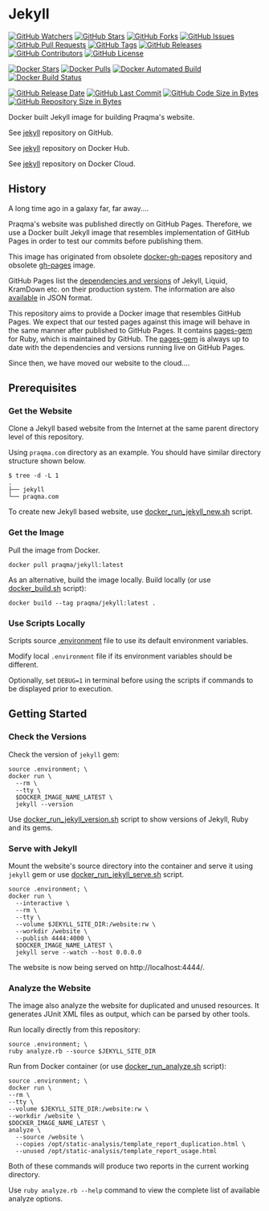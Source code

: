 # Jekyll

[![GitHub Watchers](https://img.shields.io/github/watchers/praqma/jekyll.svg)](https://github.com/praqma/jekyll/watchers)
[![GitHub Stars](https://img.shields.io/github/stars/praqma/jekyll.svg)](https://github.com/praqma/jekyll/stargazers)
[![GitHub Forks](https://img.shields.io/github/forks/praqma/jekyll.svg)](https://github.com/praqma/jekyll/network)
[![GitHub Issues](https://img.shields.io/github/issues/praqma/jekyll.svg)](https://github.com/praqma/jekyll/issues)
[![GitHub Pull Requests](https://img.shields.io/github/issues-pr/praqma/jekyll.svg)](https://github.com/praqma/jekyll/pulls)
[![GitHub Tags](https://img.shields.io/github/tag/praqma/jekyll.svg)](https://github.com/praqma/jekyll/tags)
[![GitHub Releases](https://img.shields.io/github/release/praqma/jekyll.svg)](https://github.com/praqma/jekyll/releases)
[![GitHub Contributors](https://img.shields.io/github/contributors/praqma/jekyll.svg)](https://github.com/praqma/jekyll/graphs/contributors)
[![GitHub License](https://img.shields.io/badge/license-MIT-blue.svg)](https://github.com/praqma/jekyll/blob/master/LICENSE)

[![Docker Stars](https://img.shields.io/docker/stars/praqma/jekyll.svg)](https://hub.docker.com/r/praqma/jekyll/)
[![Docker Pulls](https://img.shields.io/docker/pulls/praqma/jekyll.svg)](https://cloud.docker.com/app/praqma/repository/docker/praqma/jekyll/general)
[![Docker Automated Build](https://img.shields.io/docker/automated/praqma/jekyll.svg)](https://cloud.docker.com/app/praqma/repository/docker/praqma/jekyll/builds)
[![Docker Build Status](https://img.shields.io/docker/build/praqma/jekyll.svg)](https://cloud.docker.com/app/praqma/repository/docker/praqma/jekyll/builds)

[![GitHub Release Date](https://img.shields.io/github/release-date/praqma/jekyll.svg)](https://github.com/Praqma/jekyll/releases)
[![GitHub Last Commit](https://img.shields.io/github/last-commit/praqma/jekyll.svg)](https://github.com/Praqma/jekyll/commits/master)
[![GitHub Code Size in Bytes](https://img.shields.io/github/languages/code-size/praqma/jekyll.svg)](https://github.com/Praqma/jekyll)
[![GitHub Repository Size in Bytes](https://img.shields.io/github/repo-size/praqma/jekyll.svg)](https://github.com/Praqma/jekyll)

Docker built Jekyll image for building Praqma's website.

See [jekyll](https://github.com/praqma/jekyll) repository on GitHub.

See [jekyll](https://hub.docker.com/r/praqma/jekyll/) repository on Docker Hub.

See [jekyll](https://cloud.docker.com/app/praqma/repository/docker/praqma/jekyll/) repository on Docker Cloud.

## History

A long time ago in a galaxy far, far away....

Praqma's website was published directly on GitHub Pages. Therefore, we use a Docker built Jekyll image that resembles implementation of GitHub Pages in order to test our commits before publishing them.

This image has originated from obsolete [docker-gh-pages](https://github.com/praqma/docker-gh-pages) repository and obsolete [gh-pages](https://hub.docker.com/r/praqma/gh-pages/) image.

GitHub Pages list the [dependencies and versions](https://pages.github.com/versions/) of Jekyll, Liquid, KramDown etc. on their production system. The information are also [available](https://pages.github.com/versions.json) in JSON format.

This repository aims to provide a Docker image that resembles GitHub Pages. We expect that our tested pages against this image will behave in the same manner after published to GitHub Pages. It contains [pages-gem](https://github.com/github/pages-gem) for Ruby, which is maintained by GitHub. The [pages-gem](https://github.com/github/pages-gem) is always up to date with the dependencies and versions running live on GitHub Pages.

Since then, we have moved our website to the cloud....

## Prerequisites

### Get the Website

Clone a Jekyll based website from the Internet at the same parent directory level of this repository.

Using `praqma.com` directory as an example. You should have similar directory structure shown below.

```
$ tree -d -L 1
.
├── jekyll
└── praqma.com
```

To create new Jekyll based website, use [docker_run_jekyll_new.sh](https://github.com/Praqma/jekyll/blob/master/docker_run_jekyll_new.sh) script.

### Get the Image

Pull the image from Docker.

```
docker pull praqma/jekyll:latest
```

As an alternative, build the image locally. Build locally (or use [docker_build.sh](https://github.com/Praqma/jekyll/blob/master/docker_build.sh) script):

```
docker build --tag praqma/jekyll:latest .
```

### Use Scripts Locally

Scripts source [.environment](https://github.com/Praqma/jekyll/blob/master/.environment) file to use its default environment variables.

Modify local `.environment` file if its environment variables should be different.

Optionally, set `DEBUG=1` in terminal before using the scripts if commands to be displayed prior to execution.

## Getting Started

### Check the Versions

Check the version of `jekyll` gem:

```
source .environment; \
docker run \
  --rm \
  --tty \
  $DOCKER_IMAGE_NAME_LATEST \
  jekyll --version
```

Use [docker_run_jekyll_version.sh](https://github.com/Praqma/jekyll/blob/master/docker_run_jekyll_version.sh) script to show versions of Jekyll, Ruby and its gems.

### Serve with Jekyll

Mount the website's source directory into the container and serve it using `jekyll` gem or use [docker_run_jekyll_serve.sh](https://github.com/Praqma/jekyll/blob/master/docker_run_jekyll_serve.sh) script.

```
source .environment; \
docker run \
  --interactive \
  --rm \
  --tty \
  --volume $JEKYLL_SITE_DIR:/website:rw \
  --workdir /website \
  --publish 4444:4000 \
  $DOCKER_IMAGE_NAME_LATEST \
  jekyll serve --watch --host 0.0.0.0
```

The website is now being served on http://localhost:4444/.

### Analyze the Website

The image also analyze the website for duplicated and unused resources. It generates JUnit XML files as output, which can be parsed by other tools.

Run locally directly from this repository:

```
source .environment; \
ruby analyze.rb --source $JEKYLL_SITE_DIR
```

Run from Docker container (or use [docker_run_analyze.sh](https://github.com/Praqma/jekyll/blob/master/docker_run_analyze.sh) script):

```
source .environment; \
docker run \
--rm \
--tty \
--volume $JEKYLL_SITE_DIR:/website:rw \
--workdir /website \
$DOCKER_IMAGE_NAME_LATEST \
analyze \
  --source /website \
  --copies /opt/static-analysis/template_report_duplication.html \
  --unused /opt/static-analysis/template_report_usage.html
```

Both of these commands will produce two reports in the current working directory.

Use `ruby analyze.rb --help` command to view the complete list of available analyze options.